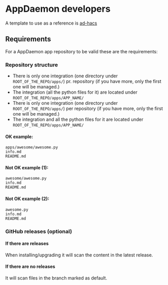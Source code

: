 # AppDaemon developers

A template to use as a reference is [ad-hacs](https://github.com/ludeeus/ad-hacs)

## Requirements

For a AppDaemon app repository to be valid these are the requirements:

### Repository structure

- There is only one integration (one directory under `ROOT_OF_THE_REPO/apps/`) pr. repository (if you have more, only the first one will be managed.)
- The integration (all the python files for it) are located under `ROOT_OF_THE_REPO/apps/APP_NAME/`
- There is only one integration (one directory under `ROOT_OF_THE_REPO/apps/`) per repository (if you have more, only the first one will be managed.)
- The integration and all the python files for it are located under `ROOT_OF_THE_REPO/apps/APP_NAME/`

#### OK example:

```text
apps/awesome/awesome.py
info.md
README.md
```

#### Not OK example (1):

```text
awesome/awesome.py
info.md
README.md
```

#### Not OK example (2):

```text
awesome.py
info.md
README.md
```

### GitHub releases (optional)

#### If there are releases

When installing/upgrading it will scan the content in the latest release.

#### If there are no releases

It will scan files in the branch marked as default.
